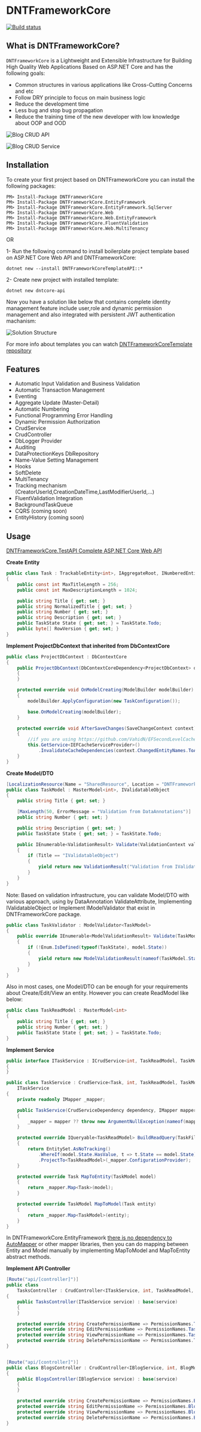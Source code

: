 # DNTFrameworkCore 
[![Build status](https://rabbal.visualstudio.com/DNTFrameworkCore/_apis/build/status/DNTFrameworkCore-Master-CI)](https://rabbal.visualstudio.com/DNTFrameworkCore/_build/latest?definitionId=3)

## What is DNTFrameworkCore?

`DNTFrameworkCore` is a Lightweight and 
Extensible Infrastructure for Building High Quality Web Applications Based on ASP.NET Core and has the following goals:
* Common structures in various applications like Cross-Cutting Concerns and etc
* Follow DRY principle to focus on main business logic
* Reduce the development time
* Less bug and stop bug propagation 
* Reduce the training time of the new developer with low knowledge about OOP and OOD
 
 ![Blog CRUD API](https://github.com/rabbal/DNTFrameworkCore/blob/master/docs/blog-crud-api.JPG)
 
 ![Blog CRUD Service](https://github.com/rabbal/DNTFrameworkCore/blob/master/docs/blog-crud-service.JPG)
 
## Installation

To create your first project based on DNTFrameworkCore you can install the following packages:
```
PM> Install-Package DNTFrameworkCore
PM> Install-Package DNTFrameworkCore.EntityFramework
PM> Install-Package DNTFrameworkCore.EntityFramework.SqlServer
PM> Install-Package DNTFrameworkCore.Web
PM> Install-Package DNTFrameworkCore.Web.EntityFramework
PM> Install-Package DNTFrameworkCore.FluentValidation
PM> Install-Package DNTFrameworkCore.Web.MultiTenancy
```

OR

1- Run the following command to install boilerplate project template based on ASP.NET Core Web API and DNTFrameworkCore:

```dotnet new --install DNTFrameworkCoreTemplateAPI::*‌‌```

2- Create new project with installed template:

```dotnet new dntcore-api```

Now you have a solution like below that contains complete identity management feature include user,role and dynamic permission management and also integrated with persistent JWT authentication machanism:

![Solution Structure](https://github.com/rabbal/DNTFrameworkCore/blob/master/docs/dnt-solution.jpg)

For more info about templates you can watch [DNTFrameworkCoreTemplate repository](https://github.com/rabbal/DNTFrameworkCoreTemplate)

## Features

* Automatic Input Validation and Business Validation
* Automatic Transaction Management
* Eventing 
* Aggregate Update (Master-Detail)
* Automatic Numbering
* Functional Programming Error Handling
* Dynamic Permission Authorization
* CrudService 
* CrudController
* DbLogger Provider
* Auditing
* DataProtectionKeys DbRepository 
* Name-Value Setting Management
* Hooks
* SoftDelete
* MultiTenancy
* Tracking mechanism (CreatorUserId,CreationDateTime,LastModifierUserId,...)
* FluentValidation Integration
* BackgroundTaskQueue
* CQRS (coming soon)
* EntityHistory (coming soon)

## Usage
[DNTFrameworkCore.TestAPI Complete ASP.NET Core Web API](https://github.com/rabbal/DNTFrameworkCore/tree/master/test/DNTFrameworkCore.TestAPI)

**Create Entity**
```c#
public class Task : TrackableEntity<int>, IAggregateRoot, INumberedEntity
{
    public const int MaxTitleLength = 256;
    public const int MaxDescriptionLength = 1024;

    public string Title { get; set; }
    public string NormalizedTitle { get; set; }
    public string Number { get; set; }
    public string Description { get; set; }
    public TaskState State { get; set; } = TaskState.Todo;
    public byte[] RowVersion { get; set; }
}
```

**Implement ProjectDbContext that inherited from DbContextCore**
```c#
public class ProjectDbContext : DbContextCore
{
    public ProjectDbContext(DbContextCoreDependency<ProjectDbContext> dependency) : base(dependency)
    {
    }

    protected override void OnModelCreating(ModelBuilder modelBuilder)
    {
        modelBuilder.ApplyConfiguration(new TaskConfiguration());

        base.OnModelCreating(modelBuilder);
    }

    protected override void AfterSaveChanges(SaveChangeContext context)
    {
        //if you are using https://github.com/VahidN/EFSecondLevelCache.Core as SecondLevelCache library
        this.GetService<IEFCacheServiceProvider>()
            .InvalidateCacheDependencies(context.ChangedEntityNames.ToArray());
    }
}
```
**Create Model/DTO**
```c#
[LocalizationResource(Name = "SharedResource", Location = "DNTFrameworkCore.TestAPI")]
public class TaskModel : MasterModel<int>, IValidatableObject
{
    public string Title { get; set; }

    [MaxLength(50, ErrorMessage = "Validation from DataAnnotations")]
    public string Number { get; set; }

    public string Description { get; set; }
    public TaskState State { get; set; } = TaskState.Todo;

    public IEnumerable<ValidationResult> Validate(ValidationContext validationContext)
    {
        if (Title == "IValidatableObject")
        {
            yield return new ValidationResult("Validation from IValidatableObject");
        }
    }
}
```

Note: Based on validation infrastructure, you can validate Model/DTO with various approach, using by DataAnnotation ValidateAttribute, Implementing IValidatableObject or Implement IModelValidator<T> that exist in DNTFrameworkCore package.

```c#
public class TaskValidator : ModelValidator<TaskModel>
{
    public override IEnumerable<ModelValidationResult> Validate(TaskModel model)
    {
        if (!Enum.IsDefined(typeof(TaskState), model.State))
        {
            yield return new ModelValidationResult(nameof(TaskModel.State), "Validation from IModelValidator");
        }
    }
}
```

Also in most cases, one Model/DTO can be enough for your requirements about Create/Edit/View an entity. However you can create ReadModel like below:
```c#
public class TaskReadModel : MasterModel<int>
{
    public string Title { get; set; }
    public string Number { get; set; }
    public TaskState State { get; set; } = TaskState.Todo;
}
```

**Implement Service**
 
```c#
public interface ITaskService : ICrudService<int, TaskReadModel, TaskModel, TaskFilteredPagedQueryModel>
{
}

public class TaskService : CrudService<Task, int, TaskReadModel, TaskModel, TaskFilteredPagedQueryModel>,
    ITaskService
{
    private readonly IMapper _mapper;

    public TaskService(CrudServiceDependency dependency, IMapper mapper) : base(dependency)
    {
        _mapper = mapper ?? throw new ArgumentNullException(nameof(mapper));
    }

    protected override IQueryable<TaskReadModel> BuildReadQuery(TaskFilteredPagedQueryModel model)
    {
        return EntitySet.AsNoTracking()
            .WhereIf(model.State.HasValue, t => t.State == model.State)
        	.ProjectTo<TaskReadModel>(_mapper.ConfigurationProvider);
    }

    protected override Task MapToEntity(TaskModel model)
    {
        return _mapper.Map<Task>(model);
    }

    protected override TaskModel MapToModel(Task entity)
    {
        return _mapper.Map<TaskModel>(entity);
    }
}
```

In DNTFrameworkCore.EntityFramework [there is no dependency to AutoMapper](https://cezarypiatek.github.io/post/why-i-dont-use-automapper/) or other mapper libraries, then you can do mapping between Entity and Model manually by implementing MapToModel and MapToEntity abstract methods.

**Implement API Controller**
```c#
[Route("api/[controller]")]
public class
    TasksController : CrudController<ITaskService, int, TaskReadModel, TaskModel, TaskFilteredPagedQueryModel>
{
    public TasksController(ITaskService service) : base(service)
    {
    }

    protected override string CreatePermissionName => PermissionNames.Tasks_Create;
    protected override string EditPermissionName => PermissionNames.Tasks_Edit;
    protected override string ViewPermissionName => PermissionNames.Tasks_View;
    protected override string DeletePermissionName => PermissionNames.Tasks_Delete;
}
```

```c#

[Route("api/[controller]")]
public class BlogsController : CrudController<IBlogService, int, BlogModel>
{
    public BlogsController(IBlogService service) : base(service)
    {
    }

    protected override string CreatePermissionName => PermissionNames.Blogs_Create;
    protected override string EditPermissionName => PermissionNames.Blogs_Edit;
    protected override string ViewPermissionName => PermissionNames.Blogs_View;
    protected override string DeletePermissionName => PermissionNames.Blogs_Delete;
}

```

